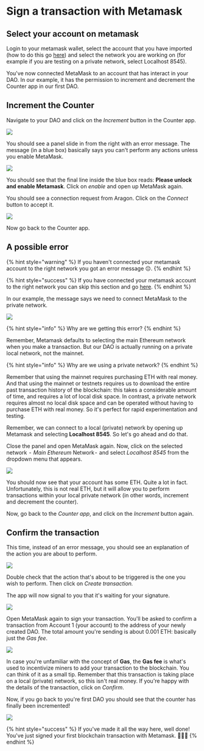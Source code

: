 # Sign a transaction with Metamask

## Select your account on metamask

Login to your metamask wallet,  select the account that you have imported (how to do this go [here](import-your-seed-wallet-in-metamask.md)) and select the network you are working on (for example if you are testing on a private network, select Localhost 8545).&#x20;

You've now connected MetaMask to an account that has interact in your DAO. In our example, it has the permission to increment and decrement the Counter app in our first DAO.

## Increment the Counter

Navigate to your DAO and click on the _Increment_ button in the Counter app.

![](https://hack.aragon.org/docs/assets/metamask-guide/m-7.png)

You should see a panel slide in from the right with an error message. The message (in a blue box) basically says you can't perform any actions unless you enable MetaMask.

![](https://hack.aragon.org/docs/assets/metamask-guide/m-8.png)

You should see that the final line inside the blue box reads: **Please unlock and enable Metamask**. Click on _enable_ and open up MetaMask again.

You should see a connection request from Aragon. Click on the _Connect_ button to accept it.

![](https://hack.aragon.org/docs/assets/metamask-guide/m-9.png)

Now go back to the Counter app.&#x20;

## A possible error&#x20;

{% hint style="warning" %}
If you haven't connected your metamask account to the right network you got an error message 😔.
{% endhint %}

{% hint style="success" %}
If you have connected your metamask account to the right network you can skip this section and go [here](metamask.md#create-the-transaction).
{% endhint %}

In our example, the message says we need to connect MetaMask to the private network.

![](https://hack.aragon.org/docs/assets/metamask-guide/m-10.png)

{% hint style="info" %}
Why are we getting this error?
{% endhint %}

Remember, Metamask defaults to selecting the main Ethereum network when you make a transaction. But our DAO is actually running on a private local network, not the mainnet.

{% hint style="info" %}
Why are we using a private network?
{% endhint %}

Remember that using the mainnet requires purchasing ETH with real money. And that using the mainnet or testnets requires us to download the entire past transaction history of the blockchain: this takes a considerable amount of time, and requires a lot of local disk space. In contrast, a private network requires almost no local disk space and can be operated without having to purchase ETH with real money. So it's perfect for rapid experimentation and testing.

Remember, we can connect to a local (private) network by opening up Metamask and selecting **Localhost 8545**. So let's go ahead and do that.

Close the panel and open MetaMask again. Now, click on the selected network  -  _Main Ethereum_ Network -  and select _Localhost 8545_ from the dropdown menu that appears.

![](https://hack.aragon.org/docs/assets/metamask-guide/m-11.png)

You should now see that your account has some ETH. Quite a lot in fact. Unfortunately, this is not real ETH, but it will allow you to perform transactions within your local private network (in other words, increment and decrement the counter).

Now, go back to the _Counter app_, and click on the _Increment_ button again.

## Confirm the transaction <a href="#confirmthetransaction" id="confirmthetransaction"></a>

This time, instead of an error message, you should see an explanation of the action you are about to perform.

![](https://hack.aragon.org/docs/assets/metamask-guide/m-12.png)

Double check that the action that's about to be triggered is the one you wish to perform. Then click on _Create transaction._

The app will now signal to you that it's waiting for your signature.

![](https://hack.aragon.org/docs/assets/metamask-guide/m-13.png)

Open MetaMask again to sign your transaction. You'll be asked to confirm a transaction from Account 1 (your account) to the address of your newly created DAO. The total amount you're sending is about 0.001 ETH: basically just the _Gas fee_.

![](https://hack.aragon.org/docs/assets/metamask-guide/m-14.png)

In case you're unfamiliar with the concept of **Gas**, the **Gas fee** is what's used to incentivize miners to add your transaction to the blockchain. You can think of it as a small tip. Remember that this transaction is taking place on a local (private) network, so this isn't real money. If you're happy with the details of the transaction, click on _Confirm_.

Now, if you go back to you're first DAO you should see that the counter has finally been incremented!

![](https://hack.aragon.org/docs/assets/metamask-guide/m-15.png)

{% hint style="success" %}
If you've made it all the way here, well done! You've just signed your first blockchain transaction with Metamask. 🎉🎉😊
{% endhint %}
